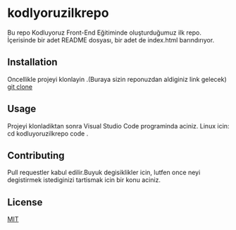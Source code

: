 # kodlyoruzilkrepo

Bu repo Kodluyoruz Front-End Eğitiminde oluşturduğumuz ilk repo. İçerisinde bir adet README dosyası, bir adet de index.html barındırıyor.

## Installation

Oncellikle projeyi klonlayin .(Buraya sizin reponuzdan aldiginiz link gelecek)
[git clone](https://github.com/Tugba-Ceren/kodlyoruzilkrepo.git)

## Usage

Projeyi klonladiktan sonra Visual Studio Code programinda aciniz.
Linux icin:
cd kodluyoruzilkrepo
code .

## Contributing

Pull requestler kabul edilir.Buyuk degisiklikler icin, lutfen once neyi degistirmek istediginizi tartismak icin bir konu aciniz.

## License

[MIT](https://choosealicense.com/licenses/mit/)
